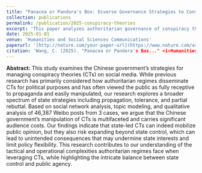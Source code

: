 ```yaml
---
title: "Panacea or Pandora's Box: Diverse Governance Strategies to Conspiracy Theories and Their Consequences in China"
collection: publications
permalink: /publication/2025-conspiracy-theories
excerpt: 'This paper analyzes authoritarian governance of conspiracy theories through propagation, tolerance, and rebuttal strategies.'
date: 2025-01-01
venue: 'Humanities and Social Sciences Communications'
paperurl: '[http://nature.com/your-paper-url](https://www.nature.com/articles/s41599-024-04350-1)'
citation: 'Wang, C. (2025). "Panacea or Pandora's Box..." <i>Humanities and Social Sciences Communications</i>.'
---
```


**Abstract:** This study examines the Chinese government’s strategies for managing conspiracy theories (CTs) on social media. While previous research has primarily considered how authoritarian regimes disseminate CTs for political purposes and has often viewed the public as fully receptive to propaganda and easily manipulated, our research explores a broader spectrum of state strategies including propagation, tolerance, and partial rebuttal. Based on social network analysis, topic modeling, and qualitative analysis of 46,387 Weibo posts from 3 cases, we argue that the Chinese government’s manipulation of CTs is multifaceted and carries significant audience costs. Our findings indicate that state-led CTs can indeed mobilize public opinion, but they also risk expanding beyond state control, which can lead to unintended consequences that may undermine state interests and limit policy flexibility. This research contributes to our understanding of the tactical and operational complexities authoritarian regimes face when leveraging CTs, while highlighting the intricate balance between state control and public agency.

